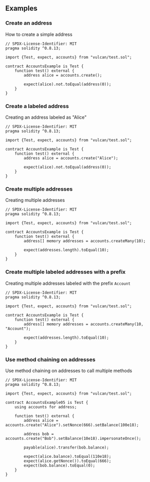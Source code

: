 ## Examples
### Create an address

How to create a simple address

```solidity
// SPDX-License-Identifier: MIT
pragma solidity ^0.8.13;

import {Test, expect, accounts} from "vulcan/test.sol";

contract AccountsExample is Test {
    function test() external {
        address alice = accounts.create();

        expect(alice).not.toEqual(address(0));
    }
}

```

### Create a labeled address

Creating an address labeled as "Alice"

```solidity
// SPDX-License-Identifier: MIT
pragma solidity ^0.8.13;

import {Test, expect, accounts} from "vulcan/test.sol";

contract AccountsExample is Test {
    function test() external {
        address alice = accounts.create("Alice");

        expect(alice).not.toEqual(address(0));
    }
}

```

### Create multiple addresses

Creating multiple addresses

```solidity
// SPDX-License-Identifier: MIT
pragma solidity ^0.8.13;

import {Test, expect, accounts} from "vulcan/test.sol";

contract AccountsExample is Test {
    function test() external {
        address[] memory addresses = accounts.createMany(10);

        expect(addresses.length).toEqual(10);
    }
}

```

### Create multiple labeled addresses with a prefix

Creating multiple addresses labeled with the prefix `Account`

```solidity
// SPDX-License-Identifier: MIT
pragma solidity ^0.8.13;

import {Test, expect, accounts} from "vulcan/test.sol";

contract AccountsExample is Test {
    function test() external {
        address[] memory addresses = accounts.createMany(10, "Account");

        expect(addresses.length).toEqual(10);
    }
}

```

### Use method chaining on addresses

Use method chaining on addresses to call multiple methods

```solidity
// SPDX-License-Identifier: MIT
pragma solidity ^0.8.13;

import {Test, expect, accounts} from "vulcan/test.sol";

contract AccountsExample05 is Test {
    using accounts for address;

    function test() external {
        address alice = accounts.create("Alice").setNonce(666).setBalance(100e18);

        address bob = accounts.create("Bob").setBalance(10e18).impersonateOnce();

        payable(alice).transfer(bob.balance);

        expect(alice.balance).toEqual(110e18);
        expect(alice.getNonce()).toEqual(666);
        expect(bob.balance).toEqual(0);
    }
}

```

